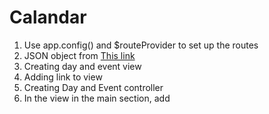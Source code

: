 # Calandar 
1. Use app.config() and $routeProvider to set up the routes
2. JSON object from [This link](https://s3.amazonaws.com/codecademy-content/courses/ltp4/events-api/events.json)
3. Creating day and event view
4. Adding link to view
5. Creating Day and Event controller
6. In the view in the main section, add <div ng-view></div>
